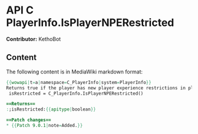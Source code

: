# API C PlayerInfo.IsPlayerNPERestricted

**Contributor:** KethoBot

## Content

The following content is in MediaWiki markdown format:

```mediawiki
{{wowapi|t=a|namespace=C_PlayerInfo|system=PlayerInfo}}
Returns true if the player has new player experience restrictions in place.
 isRestricted = C_PlayerInfo.IsPlayerNPERestricted()

==Returns==
:;isRestricted:{{apitype|boolean}}

==Patch changes==
* {{Patch 9.0.1|note=Added.}}
```